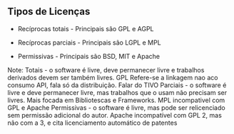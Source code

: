 ##  Tipos de Licenças

* Recíprocas totais - Principais são GPL e AGPL

* Recíprocas parciais - Principais são LGPL e MPL

* Permissivas - Principais são BSD, MIT e Apache

Note: 
Totais -  o software é livre, deve permanecer livre e trabalhos derivados devem ser também livres. GPL Refere-se a linkagem nao aco consumo API, fala só da distribuição. Falar do TIVO
Parciais - o software é livre e deve permanecer livre, mas trabalhos que o usam não precisam ser livres. Mais focada em Bibliotescas e Frameworks. MPL incompativel com GPL e Apache
Permissivas -  o software é livre, mas pode ser relicenciado sem permissão adicional do autor. Apache incompatível com GPL 2, mas não com a 3, e cita licenciamento automático de patentes